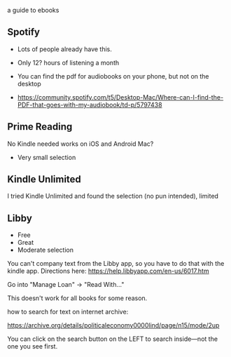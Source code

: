 a guide to ebooks


## Spotify

* Lots of people already have this. 

* Only 12? hours of listening a month

* You can find the pdf for audiobooks on your phone, but not on the desktop
* https://community.spotify.com/t5/Desktop-Mac/Where-can-I-find-the-PDF-that-goes-with-my-audiobook/td-p/5797438

## Prime Reading


No Kindle needed
works on iOS and Android
Mac?

* Very small selection





## Kindle Unlimited

I tried Kindle Unlimited and found the selection (no pun intended), limited



## Libby

* Free
* Great
* Moderate selection

You can't company text from the Libby app, so you have to do that with the kindle app. Directions here: https://help.libbyapp.com/en-us/6017.htm

Go into "Manage Loan" -> "Read With..."

This doesn't work for all books for some reason.





how to search for text on internet archive:

https://archive.org/details/politicaleconomy0000lind/page/n15/mode/2up


You can click on the search button on the LEFT to search inside—not the one you see first.

